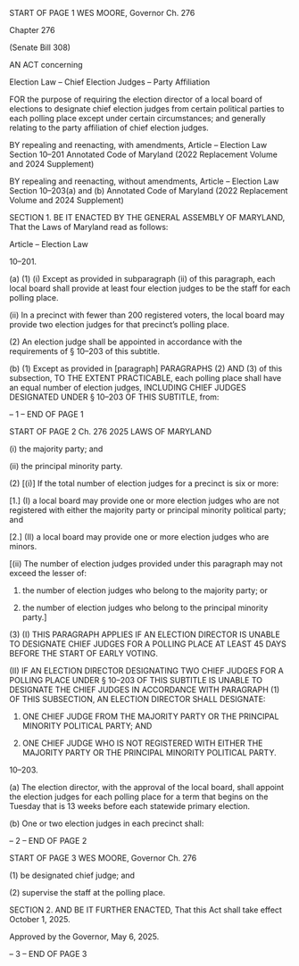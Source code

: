 START OF PAGE 1
WES MOORE, Governor Ch. 276

Chapter 276

(Senate Bill 308)

AN ACT concerning

Election Law – Chief Election Judges – Party Affiliation

FOR the purpose of requiring the election director of a local board of elections to designate
chief election judges from certain political parties to each polling place except under
certain circumstances; and generally relating to the party affiliation of chief election
judges.

BY repealing and reenacting, with amendments,
Article – Election Law
Section 10–201
Annotated Code of Maryland
(2022 Replacement Volume and 2024 Supplement)

BY repealing and reenacting, without amendments,
Article – Election Law
Section 10–203(a) and (b)
Annotated Code of Maryland
(2022 Replacement Volume and 2024 Supplement)

SECTION 1. BE IT ENACTED BY THE GENERAL ASSEMBLY OF MARYLAND,
That the Laws of Maryland read as follows:

Article – Election Law

10–201.

(a) (1) (i) Except as provided in subparagraph (ii) of this paragraph, each
local board shall provide at least four election judges to be the staff for each polling place.

(ii) In a precinct with fewer than 200 registered voters, the local
board may provide two election judges for that precinct’s polling place.

(2) An election judge shall be appointed in accordance with the
requirements of § 10–203 of this subtitle.

(b) (1) Except as provided in [paragraph] PARAGRAPHS (2) AND (3) of this
subsection, TO THE EXTENT PRACTICABLE, each polling place shall have an equal
number of election judges, INCLUDING CHIEF JUDGES DESIGNATED UNDER § 10–203
OF THIS SUBTITLE, from:

– 1 –
END OF PAGE 1

START OF PAGE 2
Ch. 276 2025 LAWS OF MARYLAND

(i) the majority party; and

(ii) the principal minority party.

(2) [(i)] If the total number of election judges for a precinct is six or more:

[1.] (I) a local board may provide one or more election
judges who are not registered with either the majority party or principal minority political
party; and

[2.] (II) a local board may provide one or more election
judges who are minors.

[(ii) The number of election judges provided under this paragraph
may not exceed the lesser of:

1. the number of election judges who belong to the majority
party; or

2. the number of election judges who belong to the principal
minority party.]

(3) (I) THIS PARAGRAPH APPLIES IF AN ELECTION DIRECTOR IS
UNABLE TO DESIGNATE CHIEF JUDGES FOR A POLLING PLACE AT LEAST 45 DAYS
BEFORE THE START OF EARLY VOTING.

(II) IF AN ELECTION DIRECTOR DESIGNATING TWO CHIEF
JUDGES FOR A POLLING PLACE UNDER § 10–203 OF THIS SUBTITLE IS UNABLE TO
DESIGNATE THE CHIEF JUDGES IN ACCORDANCE WITH PARAGRAPH (1) OF THIS
SUBSECTION, AN ELECTION DIRECTOR SHALL DESIGNATE:

1. ONE CHIEF JUDGE FROM THE MAJORITY PARTY OR
THE PRINCIPAL MINORITY POLITICAL PARTY; AND

2. ONE CHIEF JUDGE WHO IS NOT REGISTERED WITH
EITHER THE MAJORITY PARTY OR THE PRINCIPAL MINORITY POLITICAL PARTY.

10–203.

(a) The election director, with the approval of the local board, shall appoint the
election judges for each polling place for a term that begins on the Tuesday that is 13 weeks
before each statewide primary election.

(b) One or two election judges in each precinct shall:

– 2 –
END OF PAGE 2

START OF PAGE 3
WES MOORE, Governor Ch. 276

(1) be designated chief judge; and

(2) supervise the staff at the polling place.

SECTION 2. AND BE IT FURTHER ENACTED, That this Act shall take effect
October 1, 2025.

Approved by the Governor, May 6, 2025.

– 3 –
END OF PAGE 3
